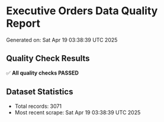 # Executive Orders Data Quality Report
Generated on: Sat Apr 19 03:38:39 UTC 2025

## Quality Check Results
✅ **All quality checks PASSED**

## Dataset Statistics
- Total records: 3071
- Most recent scrape: Sat Apr 19 03:38:39 UTC 2025
